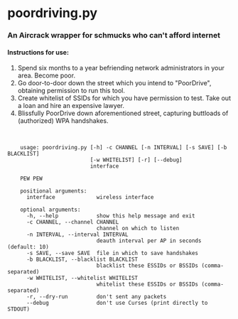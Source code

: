 # poordriving.py
### An Aircrack wrapper for schmucks who can't afford internet

#### Instructions for use:

<ol>
    <li>Spend six months to a year befriending network administrators in your area.  Become poor.</li>
    <li>Go door-to-door down the street which you intend to "PoorDrive", obtaining permission to run this tool.</li>
    <li>Create whitelist of SSIDs for which you have permission to test.  Take out a loan and hire an expensive lawyer.</li>
    <li>Blissfully PoorDrive down aforementioned street, capturing buttloads of (authorized) WPA handshakes.</li>
</ol>
<br>

~~~~
    usage: poordriving.py [-h] -c CHANNEL [-n INTERVAL] [-s SAVE] [-b BLACKLIST]
                          [-w WHITELIST] [-r] [--debug]
                          interface

    PEW PEW

    positional arguments:
      interface             wireless interface

    optional arguments:
      -h, --help            show this help message and exit
      -c CHANNEL, --channel CHANNEL
                            channel on which to listen
      -n INTERVAL, --interval INTERVAL
                            deauth interval per AP in seconds (default: 10)
      -s SAVE, --save SAVE  file in which to save handshakes
      -b BLACKLIST, --blacklist BLACKLIST
                            blacklist these ESSIDs or BSSIDs (comma-separated)
      -w WHITELIST, --whitelist WHITELIST
                            whitelist these ESSIDs or BSSIDs (comma-separated)
      -r, --dry-run         don't sent any packets
      --debug               don't use Curses (print directly to STDOUT)
~~~~